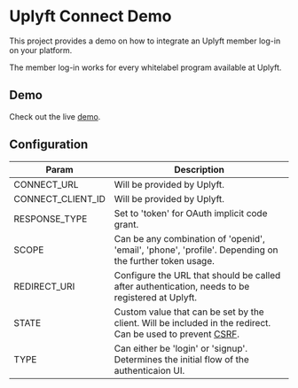 # Uplyft Connect Demo
This project provides a demo on how to integrate an Uplyft member log-in on your platform.

The member log-in works for every whitelabel program available at Uplyft.

## Demo
Check out the live [demo](https://uplyft-dev.github.io/connect-demo/).

## Configuration
| Param  | Description |
|---|---|
| CONNECT_URL | Will be provided by Uplyft. |
| CONNECT_CLIENT_ID | Will be provided by Uplyft. |
| RESPONSE_TYPE | Set to 'token' for OAuth implicit code grant. |
| SCOPE |  Can be any combination of 'openid', 'email', 'phone', 'profile'. Depending on the further token usage. |
| REDIRECT_URI | Configure the URL that should be called after authentication, needs to be registered at Uplyft. |
| STATE | Custom value that can be set by the client. Will be included in the redirect. Can be used to prevent [CSRF](https://en.wikipedia.org/wiki/Cross-site_request_forgery). |
| TYPE | Can either be 'login' or 'signup'.  Determines the initial flow of the authenticaion UI. |
